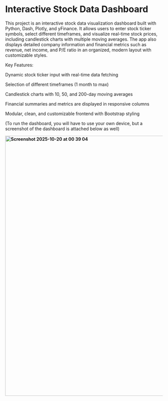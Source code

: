 # Interactive Stock Data Dashboard

This project is an interactive stock data visualization dashboard built with Python, Dash, Plotly, and yFinance. It allows users to enter stock ticker symbols, select different timeframes, and visualize real-time stock prices, including candlestick charts with multiple moving averages. The app also displays detailed company information and financial metrics such as revenue, net income, and P/E ratio in an organized, modern layout with customizable styles.

Key Features:

Dynamic stock ticker input with real-time data fetching

Selection of different timeframes (1 month to max)

Candlestick charts with 10, 50, and 200-day moving averages

Financial summaries and metrics are displayed in responsive columns

Modular, clean, and customizable frontend with Bootstrap styling

(To run the dashboard, you will have to use your own device, but a screenshot of the dashboard is attached below as well)

**<img width="1470" height="828" alt="Screenshot 2025-10-20 at 00 39 04" src="https://github.com/user-attachments/assets/8a6d990f-5a32-4d2c-8c41-e6eeeba95e8b" />**
